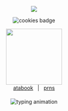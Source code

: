 <p align="center">
  <img src=https://i.postimg.cc/DyfSQNfg/text.gif/>
</p>
<p align="center">
<p align="center">
  <img src="https://img.shields.io/badge/screaming_in_public_restrooms%20-prank-red.svg" alt="cookies badge" /><br>
  
</p>

  
</p>
<p align="center">
  <img src="https://i.postimg.cc/X7FnCcdT/YGw1xbnq-removebg-preview.png" width="150"><br>
  <a href="https://tshirtawarenessday.atabook.org/" target="_blank">atabook</a>
  &nbsp;&nbsp;|&nbsp;&nbsp;
  <a href="https://en.pronouns.page/@stevexgarretyaoi" target="_blank">prns</a>
<p align="center" style="margin-top: 20px; margin-bottom: 20px;">
  <img src="https://readme-typing-svg.demolab.com/?lines=AAAAAAAAAAAAAAAAAAAAAAAAAAAAAAAAAAAAAAAAAAAAAAAAAAAAAAAAAA.&color=FFFFFF&size=15" alt="typing animation" />
</p>

